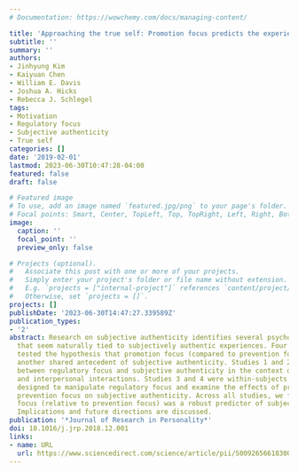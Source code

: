 ```yaml
---
# Documentation: https://wowchemy.com/docs/managing-content/

title: 'Approaching the true self: Promotion focus predicts the experience of authenticity'
subtitle: ''
summary: ''
authors:
- Jinhyung Kim
- Kaiyuan Chen
- William E. Davis
- Joshua A. Hicks
- Rebecca J. Schlegel
tags:
- Motivation
- Regulatory focus
- Subjective authenticity
- True self
categories: []
date: '2019-02-01'
lastmod: 2023-06-30T10:47:28-04:00
featured: false
draft: false

# Featured image
# To use, add an image named `featured.jpg/png` to your page's folder.
# Focal points: Smart, Center, TopLeft, Top, TopRight, Left, Right, BottomLeft, Bottom, BottomRight.
image:
  caption: ''
  focal_point: ''
  preview_only: false

# Projects (optional).
#   Associate this post with one or more of your projects.
#   Simply enter your project's folder or file name without extension.
#   E.g. `projects = ["internal-project"]` references `content/project/deep-learning/index.md`.
#   Otherwise, set `projects = []`.
projects: []
publishDate: '2023-06-30T14:47:27.339589Z'
publication_types:
- '2'
abstract: Research on subjective authenticity identifies several psychological antecedents
  that seem naturally tied to subjectively authentic experiences. Four studies (N = 525)
  tested the hypothesis that promotion focus (compared to prevention focus) represents
  another shared antecedent of subjective authenticity. Studies 1 and 2 examined correlations
  between regulatory focus and subjective authenticity in the context of goal-pursuit
  and interpersonal interactions. Studies 3 and 4 were within-subjects experiments
  designed to manipulate regulatory focus and examine the effects of promotion and
  prevention focus on subjective authenticity. Across all studies, we found that promotion
  focus (relative to prevention focus) was a robust predictor of subjective authenticity.
  Implications and future directions are discussed.
publication: '*Journal of Research in Personality*'
doi: 10.1016/j.jrp.2018.12.001
links:
- name: URL
  url: https://www.sciencedirect.com/science/article/pii/S0092656618300801
---
```

